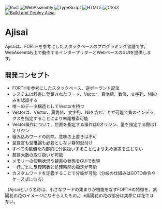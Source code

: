 ![Rust](https://img.shields.io/badge/Rust-000000?style=flat&logo=rust&logoColor=white)
![WebAssembly](https://img.shields.io/badge/WebAssembly-654FF0?style=flat&logo=webassembly&logoColor=white)
![TypeScript](https://img.shields.io/badge/TypeScript-3178C6?style=flat&logo=typescript&logoColor=white)
![HTML5](https://img.shields.io/badge/HTML5-E34F26?style=flat&logo=html5&logoColor=white)
![CSS3](https://img.shields.io/badge/CSS3-1572B6?style=flat&logo=css3&logoColor=white)
[![Build and Deploy Ajisai](https://github.com/masamoto1982/Ajisai/actions/workflows/build.yml/badge.svg)](https://github.com/masamoto1982/Ajisai/actions/workflows/build.yml)

# Ajisai

Ajisaiは、FORTHを参考にしたスタックベースのプログラミング言語です。
WebAssembly上で動作するインタープリターとWebベースのGUIを提供します。

## 開発コンセプト
- FORTHを参考にしたスタックベース、逆ポーランド記法
- システムは辞書に登録されたワード、Vector、真偽値、数値、文字列、Nilのみを認識する
- 唯一のデータ構造としてVectorを持つ
- Vectorは、Vector、真偽値、文字列、Nilを含むことが可能で負のインデックスを指定することにより末尾検索可能
- Vector操作について、位置を指定する操作は0オリジン、量を指定する際は1オリジン
- 組み込みワードの削除、意味の上書きは不可
- 型宣言も型推論も必要としない静的型付け
- すべての数値を内部的に分数扱いすることにより丸め誤差を生じない
- 超巨大数の取り扱いが可能
- メモリーの使用状況や辞書の状態をGUIで表現
- 一行ごとに反復回数と処理時間の指定が可能
- カスタムワードを定義することで分岐が可能（分岐の仕組みはGOTO命令やケース式に似る）

（Ajisaiという名称は、小さなワードの集まりが機能をなすFORTHの特徴を、紫陽花の花のイメージになぞらえたもの。）※紫陽花の花の部分は実際には花ではない。

